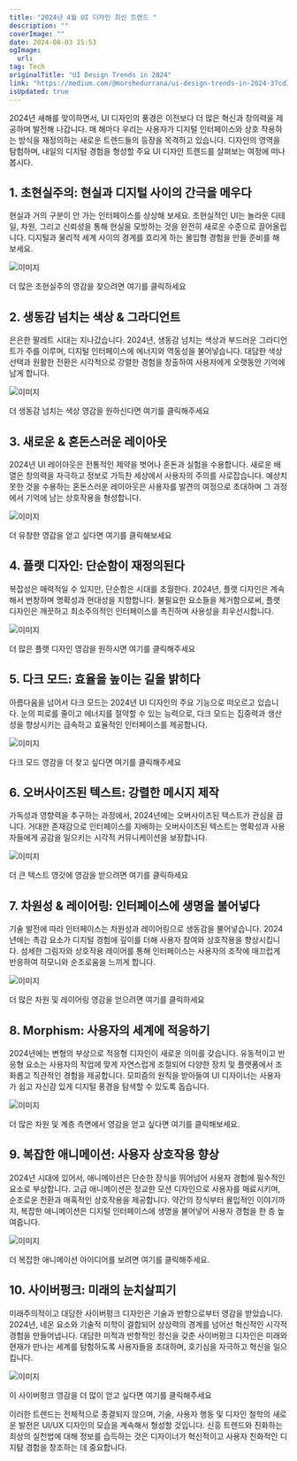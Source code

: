 ```yaml
---
title: "2024년 4월 UI 디자인 최신 트렌드 "
description: ""
coverImage: ""
date: 2024-08-03 15:53
ogImage: 
  url: 
tag: Tech
originalTitle: "UI Design Trends in 2024"
link: "https://medium.com/@morshedurrana/ui-design-trends-in-2024-37cd3e1e51b0"
isUpdated: true
---
```






2024년 새해를 맞이하면서, UI 디자인의 풍경은 이전보다 더 많은 혁신과 창의력을 제공하며 발전해 나갑니다. 매 해마다 우리는 사용자가 디지털 인터페이스와 상호 작용하는 방식을 재정의하는 새로운 트렌드들의 등장을 목격하고 있습니다. 디자인의 영역을 탐험하며, 내일의 디지털 경험을 형성할 주요 UI 디자인 트렌드를 살펴보는 여정에 떠나 봅시다.

## 1. 초현실주의: 현실과 디지털 사이의 간극을 메우다

현실과 거의 구분이 안 가는 인터페이스를 상상해 보세요. 초현실적인 UI는 놀라운 디테일, 차원, 그리고 신뢰성을 통해 현실을 모방하는 것을 완전히 새로운 수준으로 끌어올립니다. 디지털과 물리적 세계 사이의 경계를 흐리게 하는 몰입형 경험을 만들 준비를 해 보세요.

![이미지](/assets/img/UIDesignTrendsin2024_0.png)

<div class="content-ad"></div>

더 많은 초현실주의 영감을 찾으려면 여기를 클릭하세요

## 2. 생동감 넘치는 색상 & 그라디언트

은은한 팔레트 시대는 지나갔습니다. 2024년, 생동감 넘치는 색상과 부드러운 그라디언트가 주를 이루며, 디지털 인터페이스에 에너지와 역동성을 불어넣습니다. 대담한 색상 선택과 원활한 전환은 시각적으로 강렬한 경험을 창출하여 사용자에게 오랫동안 기억에 남게 합니다.

![이미지](/assets/img/UIDesignTrendsin2024_1.png)

<div class="content-ad"></div>

더 생동감 넘치는 색상 영감을 원하신다면 여기를 클릭해주세요

## 3. 새로운 & 혼돈스러운 레이아웃

2024년 UI 레이아웃은 전통적인 제약을 벗어나 혼돈과 실험을 수용합니다. 새로운 배열은 창의력을 자극하고 정보로 가득찬 세상에서 사용자의 주의를 사로잡습니다. 예상치 못한 것을 수용하는 혼돈스러운 레이아웃은 사용자를 발견의 여정으로 초대하며 그 과정에서 기억에 남는 상호작용을 형성합니다.

![이미지](/assets/img/UIDesignTrendsin2024_2.png)

<div class="content-ad"></div>

더 유창한 영감을 얻고 싶다면 여기를 클릭해보세요

## 4. 플랫 디자인: 단순함이 재정의된다

복잡성은 매력적일 수 있지만, 단순함은 시대를 초월한다. 2024년, 플랫 디자인은 계속해서 번창하며 명확성과 현대성을 지향합니다. 불필요한 요소들을 제거함으로써, 플랫 디자인은 깨끗하고 최소주의적인 인터페이스를 촉진하며 사용성을 최우선시합니다.

![이미지](/assets/img/UIDesignTrendsin2024_3.png)

<div class="content-ad"></div>

더 많은 플랫 디자인 영감을 원하시면 여기를 클릭해주세요

## 5. 다크 모드: 효율을 높이는 길을 밝히다

아름다움을 넘어서 다크 모드는 2024년 UI 디자인의 주요 기능으로 떠오르고 있습니다. 눈의 피로를 줄이고 에너지를 절약할 수 있는 능력으로, 다크 모드는 집중력과 생산성을 향상시키는 급속하고 효율적인 인터페이스를 제공합니다.

![이미지](/assets/img/UIDesignTrendsin2024_4.png)

<div class="content-ad"></div>

다크 모드 영감을 더 찾고 싶다면 여기를 클릭해주세요

## 6. 오버사이즈된 텍스트: 강렬한 메시지 제작

가독성과 영향력을 추구하는 과정에서, 2024년에는 오버사이즈된 텍스트가 관심을 끕니다. 거대한 존재감으로 인터페이스를 지배하는 오버사이즈된 텍스트는 명확성과 사용자들에게 공감을 일으키는 시각적 커뮤니케이션을 보장합니다.

![이미지](/assets/img/UIDesignTrendsin2024_5.png)

<div class="content-ad"></div>

더 큰 텍스트 영갓에 영감을 받으려면 여기를 클릭하세요

## 7. 차원성 & 레이어링: 인터페이스에 생명을 불어넣다

기술 발전에 따라 인터페이스는 차원성과 레이어링으로 생동감을 불어넣습니다. 2024년에는 촉감 요소가 디지털 경험에 깊이를 더해 사용자 참여와 상호작용을 향상시킵니다. 섬세한 그림자와 상호작용 레이어를 통해 인터페이스는 사용자의 조작에 매끄럽게 반응하여 하모니와 순조로움을 느끼게 합니다.

![이미지](/assets/img/UIDesignTrendsin2024_6.png)

<div class="content-ad"></div>

더 많은 차원 및 레이어링 영감을 얻으려면 여기를 클릭하세요

## 8. Morphism: 사용자의 세계에 적응하기

2024년에는 변형의 부상으로 적응형 디자인이 새로운 의미를 갖습니다. 유동적이고 반응형 요소는 사용자의 작업에 맞게 자연스럽게 조절되어 다양한 장치 및 플랫폼에서 조화롭고 직관적인 경험을 제공합니다. 모피즘의 원칙을 받아들여 UI 디자이너는 사용자가 쉽고 자신감 있게 디지털 풍경을 탐색할 수 있도록 돕습니다.

![이미지](/assets/img/UIDesignTrendsin2024_7.png)

<div class="content-ad"></div>

더 많은 차원 및 계층 측면에서 영감을 얻고 싶다면 여기를 클릭해보세요.

## 9. 복잡한 애니메이션: 사용자 상호작용 향상

2024년 시대에 있어서, 애니메이션은 단순한 장식을 뛰어넘어 사용자 경험에 필수적인 요소로 부상합니다. 고급 애니메이션은 정교한 모션 디자인으로 사용자를 매료시키며, 순조로운 전환과 매혹적인 상호작용을 제공합니다. 약간의 장식부터 몰입적인 이야기까지, 복잡한 애니메이션은 디지털 인터페이스에 생명을 불어넣어 사용자 경험을 한 층 높여줍니다.

![이미지](/assets/img/UIDesignTrendsin2024_8.png)

<div class="content-ad"></div>

더 복잡한 애니메이션 아이디어를 보려면 여기를 클릭해주세요.

## 10. 사이버펑크: 미래의 눈치살피기

미래주의적이고 대담한 사이버펑크 디자인은 기술과 반항으로부터 영감을 받았습니다. 2024년, 네온 요소와 기술적 미학이 결합되어 상상력의 경계를 넘어선 혁신적인 시각적 경험을 만들어냅니다. 대담한 미적과 반항적인 정신을 갖춘 사이버펑크 디자인은 미래와 현재가 만나는 세계를 탐험하도록 사용자들을 초대하며, 호기심을 자극하고 혁신을 일으킵니다.

![이미지](/assets/img/UIDesignTrendsin2024_9.png)

<div class="content-ad"></div>

이 사이버펑크 영감을 더 많이 얻고 싶다면 여기를 클릭해주세요

이러한 트렌드는 전체적으로 종결되지 않으며, 기술, 사용자 행동 및 디자인 철학의 새로운 발전은 UI/UX 디자인의 모습을 계속해서 형성할 것입니다. 신흥 트렌드와 진화하는 최상의 실천법에 대해 정보를 습득하는 것은 디자이너가 혁신적이고 사용자 친화적인 디지턈 경험을 창조하는 데 중요합니다.
